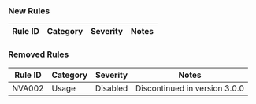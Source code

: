 ### New Rules

Rule ID | Category | Severity | Notes
--------|----------|----------|--------------------

### Removed Rules
Rule ID | Category | Severity | Notes
--------|----------|----------|--------------------
NVA002 | Usage | Disabled | Discontinued in version 3.0.0